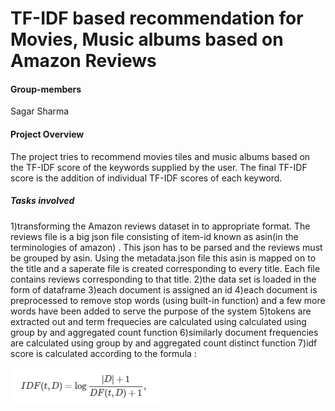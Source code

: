 # TF-IDF based recommendation for Movies, Music albums based on Amazon Reviews


<h4>Group-members</h4>
Sagar Sharma

<h4>Project Overview </h4>
The project tries to recommend movies tiles and music albums based on the TF-IDF score of the keywords supplied by the user.
The final TF-IDF score is the addition of individual TF-IDF scores of each keyword.

<h5>Tasks involved</h5>
1)transforming the Amazon reviews dataset in to appropriate format. The reviews file is a big json file consisting of item-id known as asin(in the terminologies of amazon) . This json has to be parsed and the reviews must be grouped by asin. Using the metadata.json file this asin is mapped on to the title and a saperate file is created corresponding to every title. Each file contains reviews corresponding to that title.
2)the data set is loaded in the form of dataframe
3)each document is assigned an id
4)each document is preprocessed to remove stop words (using built-in function) and a few more words have been added to serve the purpose of the system
5)tokens are extracted out and term frequecies are calculated using calculated using group by and aggregated count function
6)similarly document frequencies are calculated using group by and aggregated count distinct function
7)idf score is calculated according to the formula :

![Formula](formula.PNG)
